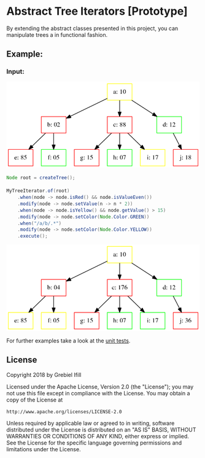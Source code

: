 # Abstract Tree Iterators [Prototype]

By extending the abstract classes presented in this project, you can manipulate trees a in functional fashion.

## Example:

### Input:
<img src='https://github.com/ifillbrito/trees/blob/master/tree-iterator/src/test/java/com/ifillbrito/trees/example/impl/singletype/input/tree.png?raw=true' width='550px'/>

```java
Node root = createTree();

MyTreeIterator.of(root)
    .when(node -> node.isRed() && node.isValueEven())
    .modify(node -> node.setValue(n -> n * 2))
    .when(node -> node.isYellow() && node.getValue() > 15)
    .modify(node -> node.setColor(Node.Color.GREEN))
    .when("/a/b/.*")
    .modify(node -> node.setColor(Node.Color.YELLOW))
    .execute();
``` 

<img src='https://github.com/ifillbrito/trees/blob/master/tree-iterator/src/test/java/com/ifillbrito/trees/example/impl/singletype/output/tree.png?raw=true' width='550px'/>

For further examples take a look at the <a href='https://github.com/ifillbrito/trees/tree/master/tree-iterator/src/test/java/com/ifillbrito/trees/iterator'>unit tests</a>.

## License

Copyright 2018 by Grebiel Ifill

Licensed under the Apache License, Version 2.0 (the "License");
you may not use this file except in compliance with the License.
You may obtain a copy of the License at

    http://www.apache.org/licenses/LICENSE-2.0

Unless required by applicable law or agreed to in writing, software
distributed under the License is distributed on an "AS IS" BASIS,
WITHOUT WARRANTIES OR CONDITIONS OF ANY KIND, either express or implied.
See the License for the specific language governing permissions and
limitations under the License.

